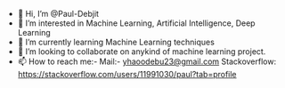 - 👋 Hi, I’m @Paul-Debjit
- 👀 I’m interested in Machine Learning, Artificial Intelligence, Deep Learning 
- 🌱 I’m currently learning Machine Learning techniques
- 💞️ I’m looking to collaborate on anykind of machine learning project. 
- 📫 How to reach me:- Mail:- yhaoodebu23@gmail.com
                       Stackoverflow: https://stackoverflow.com/users/11991030/paul?tab=profile

<!---
Paul-Debjit/Paul-Debjit is a ✨ special ✨ repository because its `README.md` (this file) appears on your GitHub profile.
You can click the Preview link to take a look at your changes.
--->

